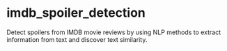 # imdb_spoiler_detection
Detect spoilers from IMDB movie reviews by using NLP methods to extract information from text and discover text similarity.
